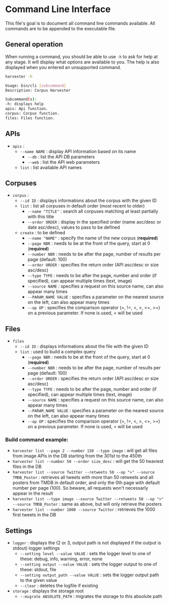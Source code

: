 # Command Line Interface

This file's goal is to document all command line commands available. All commands are to be appended to the executable file.

## General operation
When running a command, you should be able to use `-h` to ask for help at any stage. It will display what options are available to you. The help is also displayed when you entered an unsupported command.

```sh
harvester -h

Usage: bin/cli [subcommand]
Description: Corpus Harvester

Subcommand(s):
-h: displays help
apis: Api function.
corpus: Corpus function.
files: Files function.
```

## APIs
- `apis` :
    - `--name NAME` : display API information based on its name
        - `--db` : list the API DB parameters
        - `--web` : list the API web parameters
    - `list` : list available API names

## Corpuses
- `corpus` :
    - `--id ID` : displays informations about the corpus with the given ID
    - `list` : list all corpuses in default order (most recent to older)
        - `--name "TITLE"` : search all corpuses matching at least partially with this title
        - `--order ORDER` : display in the specified order (name asc/desc or date asc/desc), values to pass to be defined
    - `create` : to be defined
        - `--name "NAME"` : specify the name of the new corpus (**required**)
        - `--page NBR` : needs to be at the front of the query, start at 0 (**required**)
        - `--number NBR` : needs to be after the page, number of results per page (default: 100)
        - `--order ORDER` : specifies the return order (API asc/desc or size asc/desc)
        - `--type TYPE` : needs to be after the page, number and order (if specified), can appear multiple times (text, image)
        - `--source NAME` : specifies a request on this source name, can also appear many times
        - `--PARAM_NAME VALUE` : specifies a parameter on the nearest source on the left, can also appear many times
        - `--op OP` : specifies the comparison operator (=, !=, <, >, <=, >=) on a previous parameter. If none is used, = will be used

## Files
- `files`
    - `--id ID` : displays informations about the file with the given ID
    - `list` : used to build a complex query
        - `--page NBR` : needs to be at the front of the query, start at 0 (**required**)
        - `--number NBR` : needs to be after the page, number of results per page (default: 100)
        - `--order ORDER` : specifies the return order (API asc/desc or size asc/desc)
        - `--type TYPE` : needs to be after the page, number and order (if specified), can appear multiple times (text, image)
        - `--source NAME` : specifies a request on this source name, can also appear many times
        - `--PARAM_NAME VALUE` : specifies a parameter on the nearest source on the left, can also appear many times
        - `--op OP` : specifies the comparison operator (=, !=, <, >, <=, >=) on a previous parameter. If none is used, = will be used

### Build command example:

- `harvester list --page 2 --number 150 --type image` : will get all files from image APIs in the DB starting from the 301st to the 450th
- `harvester list --number 50 --order size_desc` : will get the 50 heaviest files in the DB
- `harvester list --source Twitter --retweets 50 --op ">" --source TMDB_Poster` : retrieves all tweets with more than 50 retweets and all posters from TMDB in default order, and only the 0th page with default number per page (100). So beware, all requests won't necessarly appear in the result
- `harvester list --type image --source Twitter --retweets 50 --op ">" --source TMDB_Poster` : same as above, but will only retrieve the posters
- `harvester list --number 1000 --source Twitter` : retrieves the 1000 first tweets in the DB

## Settings
- `logger` : displays the (2 or 3, output path is not displayed if the output is stdout) logger settings
    - `--setting level --value VALUE` : sets the logger level to one of these: debug, info, warning, error, none
    - `--setting output --value VALUE` : sets the logger output to one of these: stdout, file
    - `--setting output_path --value VALUE` : sets the logger output path to the given value
    - `--clear` : deletes the logfile if existing
- `storage` : displays the storage root
    - `--migrate ABSOLUTE_PATH` : migrates the storage to this absolute path
